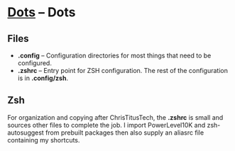 # [Dots](../README.md) – Dots

## Files
- **.config** – Configuration directories for most things that need to be
  configured.
- **.zshrc** – Entry point for ZSH configuration. The rest of the
  configuration is in **.config/zsh**.

## Zsh

For organization and copying after ChrisTitusTech, the **.zshrc** is small and sources other files to complete the job. I import PowerLevel10K and zsh-autosuggest from prebuilt packages then also supply an aliasrc file containing my shortcuts. 
